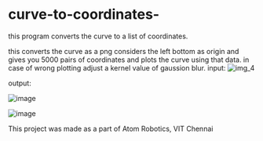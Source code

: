 # curve-to-coordinates-
this program converts the curve to a list of coordinates.

this converts the curve as a png considers the left bottom as origin  and gives you 5000 pairs of coordinates and plots the curve using that data.
in case of wrong plotting adjust a kernel value of gaussion blur.
input:
![img_4](https://github.com/Jana-varshan/curve-to-coordinates-/assets/167455585/905caba8-78e4-4468-94db-8ad0dba04e70)

output:

![image](https://github.com/Jana-varshan/curve-to-coordinates-/assets/167455585/a47fff84-fd8f-4a78-b412-cc66a28012dd)

![image](https://github.com/Jana-varshan/curve-to-coordinates-/assets/167455585/d9df9d9f-4f8c-4225-b45b-4f3d822db228)

This project was made as a part of Atom Robotics, VIT Chennai
